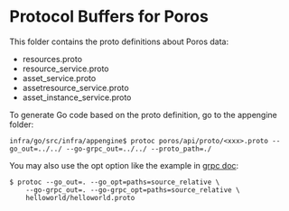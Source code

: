 # Protocol Buffers for Poros

This folder contains the proto definitions about Poros data:

- resources.proto
- resource_service.proto
- asset_service.proto
- assetresource_service.proto
- asset_instance_service.proto

To generate Go code based on the proto definition, go to the appengine folder:

```shell
infra/go/src/infra/appengine$ protoc poros/api/proto/<xxx>.proto --go_out=../../ --go-grpc_out=../../ --proto_path=./
```

You may also use the opt option like the example in [grpc doc](https://grpc.io/docs/languages/go/quickstart/):

```shell
$ protoc --go_out=. --go_opt=paths=source_relative \
    --go-grpc_out=. --go-grpc_opt=paths=source_relative \
    helloworld/helloworld.proto
```
